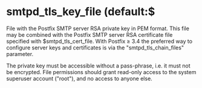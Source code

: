 # smtpd_tls_key_file (default:$ 

 File with the Postfix SMTP server RSA private key in PEM format.
This file may be combined with the Postfix SMTP server RSA certificate
file specified with $smtpd_tls_cert_file.  With Postfix &ge; 3.4 the
preferred way to configure server keys and certificates is via the
"smtpd_tls_chain_files" parameter. 

 The private key must be accessible without a pass-phrase, i.e. it
must not be encrypted. File permissions should grant read-only
access to the system superuser account ("root"), and no access
to anyone else. 


